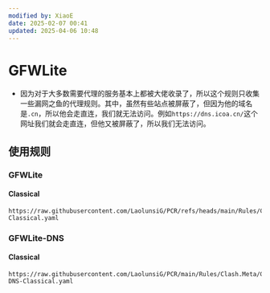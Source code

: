 ```yaml
---
modified by: XiaoE
date: 2025-02-07 00:41
updated: 2025-04-06 10:48
---
```

# GFWLite
- 因为对于大多数需要代理的服务基本上都被大佬收录了，所以这个规则只收集一些漏网之鱼的代理规则。其中，虽然有些站点被屏蔽了，但因为他的域名是`.cn`，所以他会走直连，我们就无法访问。例如`https://dns.icoa.cn/`这个网址我们就会走直连，但他又被屏蔽了，所以我们无法访问。

## 使用规则

### GFWLite

#### Classical
```
https://raw.githubusercontent.com/LaolunsiG/PCR/refs/heads/main/Rules/Clash.Meta/GFWLite/GFWLite-Classical.yaml
```

### GFWLite-DNS

#### Classical
```
https://raw.githubusercontent.com/LaolunsiG/PCR/main/Rules/Clash.Meta/GFWLite/GFWLite-DNS-Classical.yaml
```